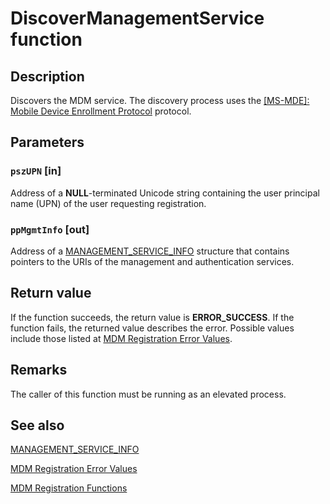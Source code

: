 # DiscoverManagementService function

## Description

Discovers the MDM service. The discovery process uses the
[[MS-MDE]: Mobile Device Enrollment Protocol](https://learn.microsoft.com/openspecs/windows_protocols/ms-mde/5c841535-042e-489e-913c-9d783d741267)
protocol.

## Parameters

### `pszUPN` [in]

Address of a **NULL**-terminated Unicode string containing the user principal name
(UPN) of the user requesting registration.

### `ppMgmtInfo` [out]

Address of a [MANAGEMENT_SERVICE_INFO](https://learn.microsoft.com/windows/win32/api/mdmregistration/ns-mdmregistration-management_service_info)
structure that contains pointers to the URIs of the management and authentication services.

## Return value

If the function succeeds, the return value is **ERROR_SUCCESS**. If the function
fails, the returned value describes the error. Possible
values include those listed at
[MDM Registration Error Values](https://learn.microsoft.com/windows/desktop/MDMReg/mdm-registration-constants).

## Remarks

The caller of this function must be running as an elevated process.

## See also

[MANAGEMENT_SERVICE_INFO](https://learn.microsoft.com/windows/win32/api/mdmregistration/ns-mdmregistration-management_service_info)

[MDM Registration Error Values](https://learn.microsoft.com/windows/desktop/MDMReg/mdm-registration-constants)

[MDM Registration Functions](https://learn.microsoft.com/windows/desktop/MDMReg/mdm-registration-functions)